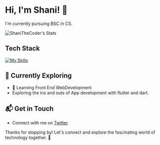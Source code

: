 # Hi, I'm Shani! 👋

I'm currently pursuing BSC in CS.

![ShaniTheCoder's Stats](https://github-readme-stats.vercel.app/api?username=ShaniTheCoder&theme=vue-dark&show_icons=true&hide_border=true&count_private=true)

## Tech Stack
[![My Skills](https://skillicons.dev/icons?i=ts,js,html,css,python,cpp)](https://skillicons.dev)

## 🌱 Currently Exploring

- 🚀 Learning Front End WebDevelopment
- Exploring the ins and outs of App development with flutter and dart.


## 📬 Get in Touch

- Connect with me on [Twitter](https://twitter.com/codegrive)

Thanks for stopping by! Let's connect and explore the fascinating world of technology together. 🚀



<!--
**ShaniTheCoder/ShaniTheCoder** is a ✨ _special_ ✨ repository because its `README.md` (this file) appears on your GitHub profile.

Here are some ideas to get you started:

- 🔭 I’m currently working on ...
- 🌱 I’m currently learning ...
- 👯 I’m looking to collaborate on ...
- 🤔 I’m looking for help with ...
- 💬 Ask me about ...
- 📫 How to reach me: ...
- 😄 Pronouns: ...
- ⚡ Fun fact: ...
-->

